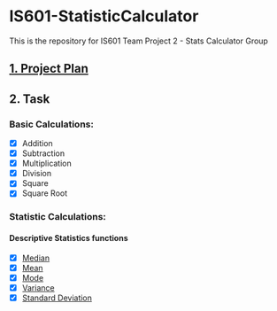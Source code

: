 # IS601-StatisticCalculator
This is the repository for IS601 Team Project 2 - Stats Calculator Group

## [1. Project Plan](./Documents/ProjectPlans.md)
## 2. Task

### Basic Calculations:
- [x] Addition
- [x] Subtraction
- [x] Multiplication
- [x] Division
- [x] Square
- [x] Square Root

### Statistic Calculations:

#### Descriptive Statistics functions
- [x] [Median](./Documents/median.md)
- [x] [Mean](./Documents/mean.md)
- [x] [Mode](./Documents/mode.md)
- [x] [Variance](./Documents/variance.md)
- [x] [Standard Deviation](./Documents/std.md)
